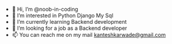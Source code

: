 - 👋 Hi, I’m @noob-in-coding
- 👀 I’m interested in Python Django My Sql
- 🌱 I’m currently learning Backend development
- 💞️ I’m looking for a job as a Backend developer
- 📫 You can reach me on my mail kanteshkarwade@gmail.com

<!---
noob-in-coding/noob-in-coding is a ✨ special ✨ repository because its `README.md` (this file) appears on your GitHub profile.
You can click the Preview link to take a look at your changes.
--->
